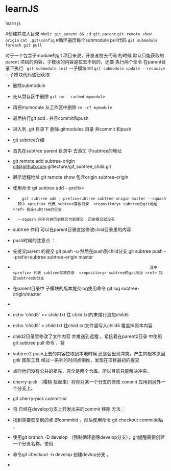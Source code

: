 # learnJS
learn js


#创建并进入目录
``mkdir git_parent && cd git_parent``
``git remote show origin``
``cat .git\config``
#循环遍历每个submodule pull代码
``git submodule foreach git pull``

对于一个包含子module的git 项目来说，开发者拉去代码 的时候
默认只能获取的parent 项目的内容，子模块的内容是拉去不到的，还要
执行两个命令
在parent目录下执行
`` git submodule init`` --子模块init
``git submodule update --recusive`` --子模块代码递归获取

* 删除submodule
* 先从暂存区中删除 ``git rm --cached mymodule``
* 再把mymodule 从工作区中删除   ``rm -rf mymodule``
* 最后执行git add . 并且commit和push
* 进入到 .git 目录下 删除.gitmodules 目录 并commit 和push


* git subtree介绍
* 首先在subtree parent 目录中 去添加 子subtree的地址
* git remote add subtree-origin git@github.com:gitlecture/git_subtree_child.git
* 展示远程地址 git remote show 包含origin subtree-origin
* 使用命令 git subtree add --prefix=<prefix> <repository> <ref> 
*         git subtree add --prefix=subtree subtree-origin master --squash
        其中 <prefix> 代表 subtree存放目录  <repository> subtree的git地址 <ref> 指定subtree的分支
*       --squash 用于合并历史提交为新提交  历史提交就没有
* subtree 作用 可以在parent目录直接修改child目录里的内容 
* push时候的注意点 ：
* 先提交parent 的提交 git push -u 然后在push到child分支 git subtree push --prefix=subtree subtree-origin master
*                                                                 其中 <prefix> 代表 subtree存放目录  <repository> subtree的git地址 <ref> 指定subtree的分支
* 在parent目录中 子模块的版本提交log使用命令 git log subtree-origin/master
* 


* echo 'child5' >> child.txt  往 child.txt的末尾行追加child5
* echo 'child5' > child.txt 往child.txt文件里写入child5 覆盖掉原本内容

* child2目录里修改了文件内容 并推送到远程 ，紧接着在parent2目录 中使用git subtree pull 命令 ，将
* subtree2 push上去的内容拉取到本地时候 还是会出现冲突，产生的根本原因 gitk 图形工具 经过一系列的时间点倒推，发现在项目最初的提交
* 点时他们没有公共的祖先，完全是两个仓库。所以目前只能解决冲突。

* cherry-pick （樱桃 捡起来）将你对某一个分支的修改 commit 应用到另外一个分支上。
*  git cherry-pick commit-id
* 将 已经在develop分支上开发出来的commit 移除 方法：
* 找到需要恢复到的点 即commitid ，然后使用命令 git checkout commitid后 ，
* 使用git branch -D develop （强制循环删除develop分支），git提醒需要创建一个分支名称，使用
* 命令git checkout -b develop 创建devlop分支 。
* 



